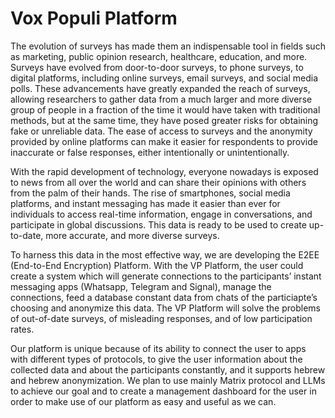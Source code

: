 # Vox Populi Platform
The evolution of surveys has made them an indispensable tool in fields such as marketing,
public opinion research, healthcare, education, and more.
Surveys have evolved from door-to-door surveys, to phone surveys, to digital platforms,
including online surveys, email surveys, and social media polls.
These advancements have greatly expanded the reach of surveys, allowing researchers to
gather data from a much larger and more diverse group of people in a fraction of the time it
would have taken with traditional methods, but at the same time, they have posed greater
risks for obtaining fake or unreliable data. The ease of access to surveys and the anonymity
provided by online platforms can make it easier for respondents to provide inaccurate or
false responses, either intentionally or unintentionally.

With the rapid development of technology, everyone nowadays is exposed to news from all
over the world and can share their opinions with others from the palm of their hands. The
rise of smartphones, social media platforms, and instant messaging has made it easier than
ever for individuals to access real-time information, engage in conversations, and participate
in global discussions. This data is ready to be used to create up-to-date, more accurate, and
more diverse surveys.

To harness this data in the most effective way, we are developing the E2EE (End-to-End
Encryption) Platform. With the VP Platform, the user could create a system which will
generate connections to the participants’ instant messaging apps (Whatsapp, Telegram and
Signal), manage the connections, feed a database constant data from chats of the
particiapte’s choosing and anonymize this data.
The VP Platform will solve the problems of out-of-date surveys, of misleading responses,
and of low participation rates.

Our platform is unique because of its ability to connect the user to apps with different types
of protocols, to give the user information about the collected data and about the participants
constantly, and it supports hebrew and hebrew anonymization.
We plan to use mainly Matrix protocol and LLMs to achieve our goal and to create a
management dashboard for the user in order to make use of our platform as easy and useful
as we can.
